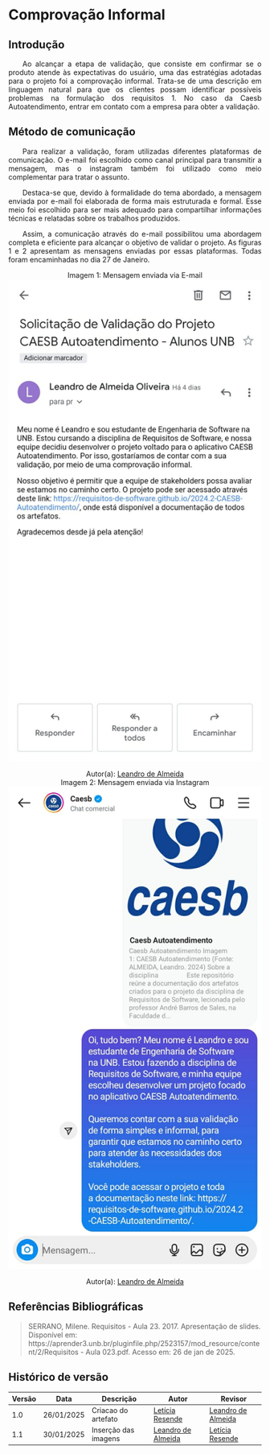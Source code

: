 # Comprovação Informal

## Introdução

<p align="justify">&emsp;&emsp;Ao alcançar a etapa de validação, que consiste em confirmar se o produto atende às expectativas do usuário, uma das estratégias adotadas para o projeto foi a comprovação informal. Trata-se de uma descrição em linguagem natural para que os clientes possam identificar possíveis problemas na formulação dos requisitos 1. No caso da Caesb Autoatendimento, entrar em contato com a empresa para obter a validação.</p>

## Método de comunicação

<p align="justify">&emsp;&emsp;Para realizar a validação, foram utilizadas diferentes plataformas de comunicação. O e-mail foi escolhido como canal principal para transmitir a mensagem, mas o instagram também foi utilizado como meio complementar para tratar o assunto.</p>

<p align="justify">&emsp;&emsp;Destaca-se que, devido à formalidade do tema abordado, a mensagem enviada por e-mail foi elaborada de forma mais estruturada e formal. Esse meio foi escolhido para ser mais adequado para compartilhar informações técnicas e relatadas sobre os trabalhos produzidos.</p>

<p align="justify">&emsp;&emsp;Assim, a comunicação através do e-mail possibilitou uma abordagem completa e eficiente para alcançar o objetivo de validar o projeto. As figuras 1 e 2 apresentam as mensagens enviadas por essas plataformas. Todas foram encaminhadas no dia 27 de Janeiro.</p>

<center> Imagem 1: Mensagem enviada via E-mail

<img src ="https://github.com/leomitx10/leomitx10/blob/main/insta.jpeg?raw=true">

</p>Autor(a): <a href="https://github.com/leomitx10" target = "_blank">Leandro de Almeida</a>

</center>

<center> Imagem 2: Mensagem enviada via Instagram

<img src = "https://github.com/leomitx10/leomitx10/blob/main/email.jpeg?raw=true">

</p>Autor(a): <a href="https://github.com/leomitx10" target = "_blank">Leandro de Almeida</a>

</center>

## Referências Bibliográficas

><p >SERRANO, Milene. Requisitos - Aula 23. 2017. Apresentação de slides. Disponível em: https://aprender3.unb.br/pluginfile.php/2523157/mod_resource/content/2/Requisitos - Aula 023.pdf. Acesso em: 26 de jan de 2025.</p>


## Histórico de versão

<center>

| Versão | Data       | Descrição                | Autor                                       | Revisor                                      |
| ------ | ---------- | ------------------------ | ------------------------------------------------ | ------------------------------------------------ |
|  1.0   |26/01/2025 | Criacao do artefato | [Letícia Resende](https://github.com/LeticiaResende23)  | [Leandro de Almeida](https://github.com/leomitx10)|
|  1.1   |30/01/2025 | Inserção das imagens | [Leandro de Almeida](https://github.com/leomitx10) | [Letícia Resende](https://github.com/LeticiaResende23)  | 

</center>